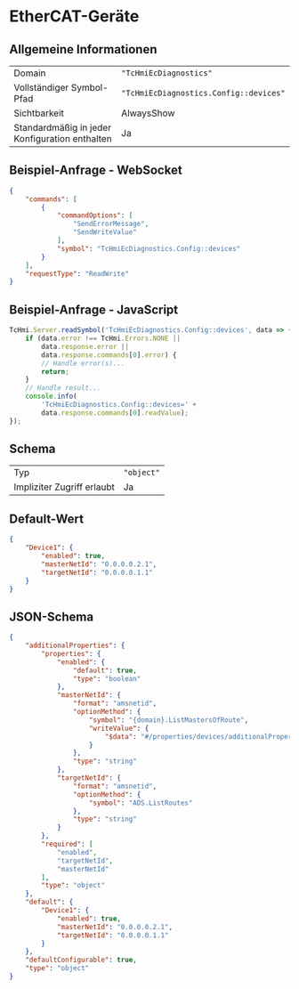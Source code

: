 # EtherCAT-Geräte

## Allgemeine Informationen

|  |  |
| - | - |
| Domain | `"TcHmiEcDiagnostics"` |
| Vollständiger Symbol-Pfad | `"TcHmiEcDiagnostics.Config::devices"` |
| Sichtbarkeit | AlwaysShow |
| Standardmäßig in jeder Konfiguration enthalten | Ja |

## Beispiel-Anfrage - WebSocket

```json
{
    "commands": [
        {
            "commandOptions": [
                "SendErrorMessage",
                "SendWriteValue"
            ],
            "symbol": "TcHmiEcDiagnostics.Config::devices"
        }
    ],
    "requestType": "ReadWrite"
}
```

## Beispiel-Anfrage - JavaScript

```javascript
TcHmi.Server.readSymbol('TcHmiEcDiagnostics.Config::devices', data => {
    if (data.error !== TcHmi.Errors.NONE ||
        data.response.error ||
        data.response.commands[0].error) {
        // Handle error(s)...
        return;
    }
    // Handle result...
    console.info(
        'TcHmiEcDiagnostics.Config::devices=' +
        data.response.commands[0].readValue);
});
```

## Schema

|  |  |
| - | - |
| Typ | `"object"` |
| Impliziter Zugriff erlaubt | Ja |

## Default-Wert

```json
{
    "Device1": {
        "enabled": true,
        "masterNetId": "0.0.0.0.2.1",
        "targetNetId": "0.0.0.0.1.1"
    }
}
```

## JSON-Schema

```json
{
    "additionalProperties": {
        "properties": {
            "enabled": {
                "default": true,
                "type": "boolean"
            },
            "masterNetId": {
                "format": "amsnetid",
                "optionMethod": {
                    "symbol": "{domain}.ListMastersOfRoute",
                    "writeValue": {
                        "$data": "#/properties/devices/additionalProperties/targetNetId"
                    }
                },
                "type": "string"
            },
            "targetNetId": {
                "format": "amsnetid",
                "optionMethod": {
                    "symbol": "ADS.ListRoutes"
                },
                "type": "string"
            }
        },
        "required": [
            "enabled",
            "targetNetId",
            "masterNetId"
        ],
        "type": "object"
    },
    "default": {
        "Device1": {
            "enabled": true,
            "masterNetId": "0.0.0.0.2.1",
            "targetNetId": "0.0.0.0.1.1"
        }
    },
    "defaultConfigurable": true,
    "type": "object"
}
```
